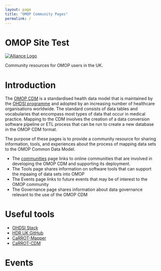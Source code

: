 ```yaml
---
layout: page
title: "OMOP Community Pages"
permalink: /
---
```

# OMOP Site Test
[![Alliance Logo](https://ukhealthdata.org/wp-content/themes/hdruk-child/assets/img/logo.svg)](https://ukhealthdata.org/)

Community resources for OMOP users in the UK.

# Introduction
The [OMOP CDM](https://www.ohdsi.org/data-standardization/) is a standardised health data model that is maintained by the [OHDSI programme](https://www.ohdsi.org/) and adopted by an increasing number of healthcare organisations worldwide. The standard consists of data tables and vocabularies that encompass most types of data that occur in medical practice. Mapping to the CDM involves the creation of a data conversion software pipeline or ETL process that can be run to create a new database in the OMOP CDM format.

The purpose of these pages is to provide a community resource for sharing information, tools, and experiences about the process of mapping data sets to the OMOP Common Data Model.

- The [communities](community) page links to online communities that are involved in developing the OMOP CDM and supporting its deployment.
- The Tools page shares information on software tools that can support the mpaaing of data sets into OMOP
- The Events page links to future events that may be of interest to the OMOP community
- The Governance page shares information about data governance relevant to the use of the OMOP CDM


# Useful tools
- [OHDSI Stack](https://www.ohdsi.org/software-tools/)
- [HDR UK GitHub](https://github.com/HDRUK)
- [CaRROT-Mapper](https://github.com/HDRUK/CaRROT-Mapper)
- [CaRROT-CDM](https://github.com/HDRUK/CaRROT-CDM)

# Events
